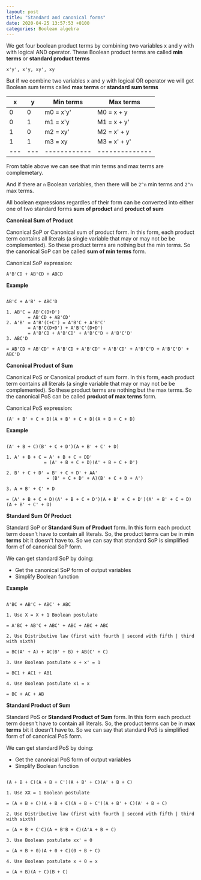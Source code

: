 ```yaml
---
layout: post
title: "Standard and canonical forms"
date: 2020-04-25 13:57:53 +0100
categories: Boolean algebra
---
```

We get four boolean product terms by combining two variables x and y with
with logical AND operator. These Boolean product terms are called **min terms**
or **standard product terms**

`x'y', x'y, xy', xy`

But if we combine two variables x and y with logical OR operator we will get
Boolean sum terms called **max terms** or **standard sum terms**

<div class="table-wrapper" markdown="block">

| x | y | Min terms  | Max terms    |
|---|---|------------|--------------|
| 0 | 0 | m0 = x'y'  | M0 = x + y   |
| 0 | 1 | m1 = x'y   | M1 = x + y'  |
| 1 | 0 | m2 = xy'   | M2 = x' + y  |
| 1 | 1 | m3 = xy    | M3 = x' + y' |
|---|---|------------|--------------|

</div>

From table above we can see that min terms and max terms are complemetary.

And if there ar `n` Boolean variables, then there will be `2^n` min terms and
`2^n` max terms.

All boolean expressions regardles of their form can be converted into either
one of two standard forms **sum of product** and **product of sum**

**Canonical Sum of Product**

Canonical SoP or Canonical sum of product form. In this form, each product term
contains all literals (a single variable that may or may not be be complemented).
So these product terms are nothing but the min terms. So the canonical SoP can be
called **sum of min terms** form.

Canonical SoP expression:

` A'B'CD + AB'CD + ABCD `

**Example**

```

AB'C + A'B' + ABC'D

1. AB'C = AB'C(D+D')
        = AB'CD + AB'CD'
2. A'B' = A'B'(C+C') = A'B'C + A'B'C'
        = A'B'C(D+D') + A'B'C'(D+D')
        = A'B'CD + A'B'CD' + A'B'C'D + A'B'C'D'
3. ABC'D

= AB'CD + AB'CD' + A'B'CD + A'B'CD' + A'B'CD' + A'B'C'D + A'B'C'D' + ABC'D

```

**Canonical Product of Sum**

Canonical PoS or Canonical product of sum form. In this form, each product term
contains all literals (a single variable that may or may not be be complemented).
So these product terms are nothing but the max terms. So the canonical PoS can be
called **product of max terms** form.

Canonical PoS expression:

` (A' + B' + C + D)(A + B' + C + D)(A + B + C + D) `

**Example**

```

(A' + B + C)(B' + C + D')(A + B' + C' + D)

1. A' + B + C = A' + B + C + DD'
              = (A' + B + C + D)(A' + B + C + D')

2. B' + C + D' = B' + C + D' + AA'
               = (B' + C + D' + A)(B' + C + D + A')

3. A + B' + C' + D

= (A' + B + C + D)(A' + B + C + D')(A + B' + C + D')(A' + B' + C + D)(A + B' + C' + D)

```



**Standard Sum Of Product**

Standard SoP or **Standard Sum of Product** form. In this form each product
term doesn't have to contain all literals. So, the product terms can be in
**min terms** bit it doesn't have to. So we can say that standard SoP is
simplified form of of canonical SoP form.

We can get standard SoP by doing:

  * Get the canonical SoP form of output variables
  * Simplify Boolean function

**Example**

```

A'BC + AB'C + ABC' + ABC

1. Use X = X + 1 Boolean postulate

= A'BC + AB'C + ABC' + ABC + ABC + ABC

2. Use Distributive law (first with fourth | second with fifth | third with sixth)

= BC(A' + A) + AC(B' + B) + AB(C' + C)

3. Use Boolean postulate x + x' = 1

= BC1 + AC1 + AB1

4. Use Boolean postulate x1 = x

= BC + AC + AB

```

**Standard Product of Sum**

Standard PoS or **Standard Product of Sum** form. In this form each product
term doesn't have to contain all literals. So, the product terms can be in
**max terms** bit it doesn't have to. So we can say that standard PoS is
simplified form of of canonical PoS form.

We can get standard PoS by doing:

  * Get the canonical PoS form of output variables
  * Simplify Boolean function

```

(A + B + C)(A + B + C')(A + B' + C)(A' + B + C)

1. Use XX = 1 Boolean postulate

= (A + B + C)(A + B + C)(A + B + C')(A + B' + C)(A' + B + C)

2. Use Distributive law (first with fourth | second with fifth | third with sixth)

= (A + B + C'C)(A + B'B + C)(A'A + B + C)

3. Use Boolean postulate xx' = 0

= (A + B + 0)(A + 0 + C)(0 + B + C)

4. Use Boolean postulate x + 0 = x

= (A + B)(A + C)(B + C)

```
